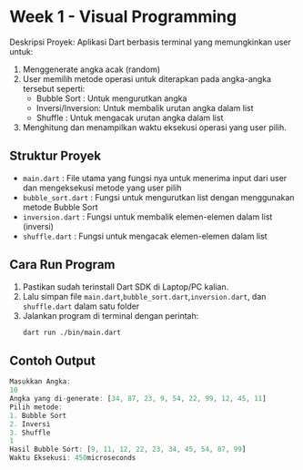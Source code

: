 # Week 1 - Visual Programming
Deskripsi Proyek: Aplikasi Dart berbasis terminal yang memungkinkan user untuk:
1. Menggenerate angka acak (random)
2. User memilih metode operasi untuk diterapkan pada angka-angka tersebut seperti:
   - Bubble Sort : Untuk mengurutkan angka
   - Inversi/Inversion: Untuk membalik urutan angka dalam list
   - Shuffle : Untuk mengacak urutan angka dalam list
3. Menghitung dan menampilkan waktu eksekusi operasi yang user pilih.

## Struktur Proyek
- `main.dart` : File utama yang fungsi nya untuk menerima input dari user dan mengeksekusi metode yang user pilih
- `bubble_sort.dart` : Fungsi untuk mengurutkan list dengan menggunakan metode Bubble Sort
- `inversion.dart` : Fungsi untuk membalik elemen-elemen dalam list (inversi)
- `shuffle.dart` : Fungsi untuk mengacak elemen-elemen dalam list

## Cara Run Program
1. Pastikan sudah terinstall Dart SDK di Laptop/PC kalian.
2. Lalu simpan file `main.dart`,`bubble_sort.dart`,`inversion.dart`, dan `shuffle.dart` dalam satu folder
3. Jalankan program di terminal dengan perintah:
   ```bash
   dart run ./bin/main.dart
   ```

## Contoh Output
```dart
Masukkan Angka: 
10
Angka yang di-generate: [34, 87, 23, 9, 54, 22, 99, 12, 45, 11]
Pilih metode: 
1. Bubble Sort
2. Inversi
3. Shuffle
1
Hasil Bubble Sort: [9, 11, 12, 22, 23, 34, 45, 54, 87, 99]
Waktu Eksekusi: 450microseconds
```
